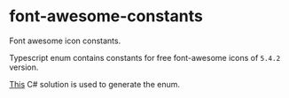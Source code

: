 # font-awesome-constants
Font awesome icon constants.

Typescript enum contains constants for free font-awesome icons of `5.4.2` version.

[This](https://github.com/overfed/FontAwesomeConstantsGenerator) C# solution is used to generate the enum.
